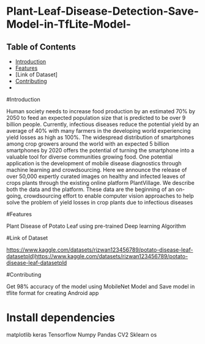 # Plant-Leaf-Disease-Detection-Save-Model-in-TfLite-Model-

## Table of Contents

- [Introduction](#introduction)
- [Features](#features)
- [Link of Dataset]
- [Contributing](#contributing)
- 
#Introduction

Human society needs to increase food production by an estimated 70% by 2050 to feed an expected population size that is predicted to be over 9 billion people. Currently, infectious diseases reduce the potential yield by an average of 40% with many farmers in the developing world experiencing yield losses as high as 100%. The widespread distribution of smartphones among crop growers around the world with an expected 5 billion smartphones by 2020 offers the potential of turning the smartphone into a valuable tool for diverse communities growing food. One potential application is the development of mobile disease diagnostics through machine learning and crowdsourcing. Here we announce the release of over 50,000 expertly curated images on healthy and infected leaves of crops plants through the existing online platform PlantVillage. We describe both the data and the platform. These data are the beginning of an on-going, crowdsourcing effort to enable computer vision approaches to help solve the problem of yield losses in crop plants due to infectious diseases

#Features

Plant Disease of Potato Leaf using pre-trained Deep learning Algorithm

#Link of Dataset

https://www.kaggle.com/datasets/rizwan123456789/potato-disease-leaf-datasetpld)https://www.kaggle.com/datasets/rizwan123456789/potato-disease-leaf-datasetpld

#Contributing

Get 98% accuracy of the model using MobileNet Model and Save model in tflite format for creating Android app


# Install dependencies

matplotlib
keras
Tensorflow
Numpy
Pandas
CV2
Sklearn
os



